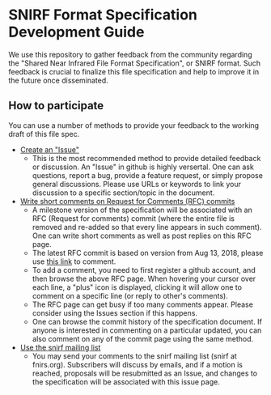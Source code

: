# SNIRF Format Specification Development Guide

We use this repository to gather feedback from the community regarding the 
"Shared Near Infrared File Format Specification", or SNIRF format. Such 
feedback is crucial to finalize this file specification and help to improve
it in the future once disseminated. 

## How to participate

You can use a number of methods to provide your feedback to the working 
draft of this file spec. 

- [Create an "Issue"](https://github.com/fNIRS/snirf/issues)
  - This is the most recommended method to provide detailed feedback or 
    discussion. An "Issue" in github is highly versertal. One can ask 
    questions, report a bug, provide a feature request, or simply propose
    general discussions. Please use URLs or keywords to link your discussion 
    to a specific section/topic in the document.
- [Write short comments on Request for Comments (RFC) commits](https://github.com/fNIRS/snirf/commit/06e210379876e797098057ae35c373323c05b754)
  - A milestone version of the specification will be associated with an
    RFC (Request for comments) commit (where the entire file is removed
    and re-added so that every line appears in such comment). One can
    write short comments as well as post replies on this RFC page. 
  - The latest RFC commit is based on version from Aug 13, 2018, please use
    [this link](https://github.com/fNIRS/snirf/commit/06e210379876e797098057ae35c373323c05b754) to comment.
  - To add a comment, you need to first register a github account, and then 
    browse the above RFC page. When hovering your cursor over each line, a 
    "plus" icon is displayed, clicking it will allow one to comment on a 
    specific line (or reply to other's comments).
  - The RFC page can get busy if too many comments appear. Please consider 
    using the Issues section if this happens.
  - One can browse the commit history of the specification document. If
    anyone is interested in commenting on a particular updated, you can also
    comment on any of the commit page using the same method.
- [Use the snirf mailing list](http://fnirs.org/resources/software/snirf/)
  - You may send your comments to the snirf mailing list (snirf at fnirs.org). 
    Subscribers will discuss by emails, and if a motion is reached, proposals
    will be resubmitted as an Issue, and changes to the specification will be
    associated with this issue page.
